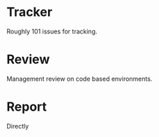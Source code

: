 # Tracker
Roughly 101 issues for tracking.


# Review
Management review on code based environments.


# Report
Directly
